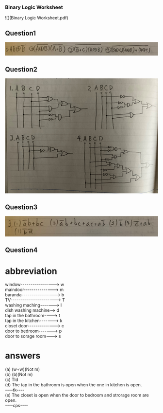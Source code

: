### Binary Logic Worksheet

![](Binary Logic Worksheet.pdf)

## Question1

![](BinaryLogicWorksheet_question1&3_2.jpg)

## Question2

![](BinaryLogicWorksheet_question2.jpg)

## Question3

![](BinaryLogicWorksheet_question1&3.jpg)

## Question4

# abbreviation

window-----------------> w  
maindoor---------------> m  
baranda-----------------> b  
TV-----------------------> T  
washing maching-------> l  
dish washing machine--> d  
tap in the bathroom----> t  
tap in the kitchen-------> k  
closet door--------------> c  
door to bedroom-------> p  
door to sorage room---> s  

# answers

(a) (w+w)(Not m)  
(b) (b)(Not m)  
(c) Tld  
(d) The tap in the bathroom is open when the one in kitchen is open.  
----tk----  
(e) The closet is open when the door to bedroom and strorage room are open.  
----cps----  
